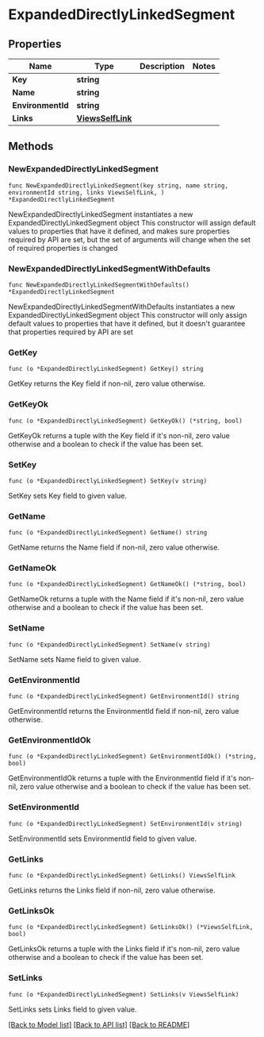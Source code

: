 # ExpandedDirectlyLinkedSegment

## Properties

Name | Type | Description | Notes
------------ | ------------- | ------------- | -------------
**Key** | **string** |  | 
**Name** | **string** |  | 
**EnvironmentId** | **string** |  | 
**Links** | [**ViewsSelfLink**](ViewsSelfLink.md) |  | 

## Methods

### NewExpandedDirectlyLinkedSegment

`func NewExpandedDirectlyLinkedSegment(key string, name string, environmentId string, links ViewsSelfLink, ) *ExpandedDirectlyLinkedSegment`

NewExpandedDirectlyLinkedSegment instantiates a new ExpandedDirectlyLinkedSegment object
This constructor will assign default values to properties that have it defined,
and makes sure properties required by API are set, but the set of arguments
will change when the set of required properties is changed

### NewExpandedDirectlyLinkedSegmentWithDefaults

`func NewExpandedDirectlyLinkedSegmentWithDefaults() *ExpandedDirectlyLinkedSegment`

NewExpandedDirectlyLinkedSegmentWithDefaults instantiates a new ExpandedDirectlyLinkedSegment object
This constructor will only assign default values to properties that have it defined,
but it doesn't guarantee that properties required by API are set

### GetKey

`func (o *ExpandedDirectlyLinkedSegment) GetKey() string`

GetKey returns the Key field if non-nil, zero value otherwise.

### GetKeyOk

`func (o *ExpandedDirectlyLinkedSegment) GetKeyOk() (*string, bool)`

GetKeyOk returns a tuple with the Key field if it's non-nil, zero value otherwise
and a boolean to check if the value has been set.

### SetKey

`func (o *ExpandedDirectlyLinkedSegment) SetKey(v string)`

SetKey sets Key field to given value.


### GetName

`func (o *ExpandedDirectlyLinkedSegment) GetName() string`

GetName returns the Name field if non-nil, zero value otherwise.

### GetNameOk

`func (o *ExpandedDirectlyLinkedSegment) GetNameOk() (*string, bool)`

GetNameOk returns a tuple with the Name field if it's non-nil, zero value otherwise
and a boolean to check if the value has been set.

### SetName

`func (o *ExpandedDirectlyLinkedSegment) SetName(v string)`

SetName sets Name field to given value.


### GetEnvironmentId

`func (o *ExpandedDirectlyLinkedSegment) GetEnvironmentId() string`

GetEnvironmentId returns the EnvironmentId field if non-nil, zero value otherwise.

### GetEnvironmentIdOk

`func (o *ExpandedDirectlyLinkedSegment) GetEnvironmentIdOk() (*string, bool)`

GetEnvironmentIdOk returns a tuple with the EnvironmentId field if it's non-nil, zero value otherwise
and a boolean to check if the value has been set.

### SetEnvironmentId

`func (o *ExpandedDirectlyLinkedSegment) SetEnvironmentId(v string)`

SetEnvironmentId sets EnvironmentId field to given value.


### GetLinks

`func (o *ExpandedDirectlyLinkedSegment) GetLinks() ViewsSelfLink`

GetLinks returns the Links field if non-nil, zero value otherwise.

### GetLinksOk

`func (o *ExpandedDirectlyLinkedSegment) GetLinksOk() (*ViewsSelfLink, bool)`

GetLinksOk returns a tuple with the Links field if it's non-nil, zero value otherwise
and a boolean to check if the value has been set.

### SetLinks

`func (o *ExpandedDirectlyLinkedSegment) SetLinks(v ViewsSelfLink)`

SetLinks sets Links field to given value.



[[Back to Model list]](../README.md#documentation-for-models) [[Back to API list]](../README.md#documentation-for-api-endpoints) [[Back to README]](../README.md)


